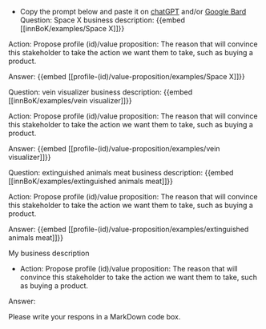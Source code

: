 - Copy the prompt below and paste it on [chatGPT](https://chat.openai.com) and/or [Google Bard](https://bard.google.com/chat)
Question: Space X business description:
{{embed [[innBoK/examples/Space X]]}}

Action: Propose profile (id)/value proposition: The reason that will convince this stakeholder to take the action we want them to take, such as buying a product.

Answer:
{{embed [[profile-(id)/value-proposition/examples/Space X]]}}

Question: vein visualizer business description:
{{embed [[innBoK/examples/vein visualizer]]}}

Action: Propose profile (id)/value proposition: The reason that will convince this stakeholder to take the action we want them to take, such as buying a product.

Answer:
{{embed [[profile-(id)/value-proposition/examples/vein visualizer]]}}

Question: extinguished animals meat business description:
{{embed [[innBoK/examples/extinguished animals meat]]}}

Action: Propose profile (id)/value proposition: The reason that will convince this stakeholder to take the action we want them to take, such as buying a product.

Answer:
{{embed [[profile-(id)/value-proposition/examples/extinguished animals meat]]}}



My business description

<CONTEXT>

- Action:
Propose profile (id)/value proposition: The reason that will convince this stakeholder to take the action we want them to take, such as buying a product.

Answer:

Please write your respons in a MarkDown code box.



